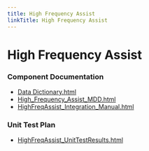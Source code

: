 ```yaml
---
title: High Frequency Assist
linkTitle: High Frequency Assist
---
```


# High Frequency Assist
### Component Documentation

- [Data Dictionary.html](doc/Data%20Dictionary.html)
- [High_Frequency_Assist_MDD.html](doc/High_Frequency_Assist_MDD.html)
- [HighFreqAssist_Integration_Manual.html](doc/HighFreqAssist_Integration_Manual.html)

### Unit Test Plan

- [HighFreqAssist_UnitTestResults.html](utp/Tessy/report/HighFreqAssist_UnitTestResults.html)

